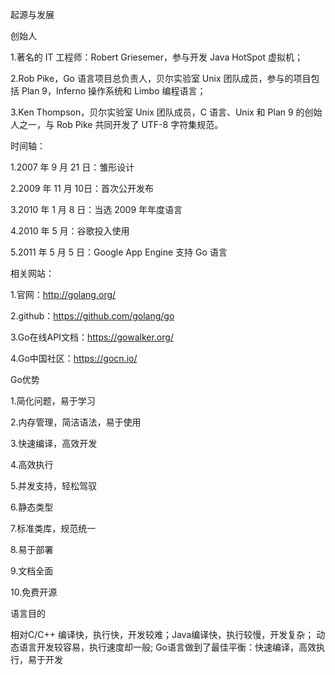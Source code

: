 起源与发展

创始人

1.著名的 IT 工程师：Robert Griesemer，参与开发 Java HotSpot 虚拟机；

2.Rob Pike，Go 语言项目总负责人，贝尔实验室 Unix 团队成员，参与的项目包括 Plan 9，Inferno 操作系统和 Limbo 编程语言；

3.Ken Thompson，贝尔实验室 Unix 团队成员，C 语言、Unix 和 Plan 9 的创始人之一，与 Rob Pike 共同开发了 UTF-8 字符集规范。

时间轴：

1.2007 年 9 月 21 日：雏形设计

2.2009 年 11 月 10日：首次公开发布

3.2010 年 1 月 8 日：当选 2009 年年度语言

4.2010 年 5 月：谷歌投入使用

5.2011 年 5 月 5 日：Google App Engine 支持 Go 语言

相关网站：

1.官网：http://golang.org/

2.github：https://github.com/golang/go

3.Go在线API文档：https://gowalker.org/

4.Go中国社区：https://gocn.io/

Go优势

1.简化问题，易于学习

2.内存管理，简洁语法，易于使用

3.快速编译，高效开发

4.高效执行

5.并发支持，轻松驾驭

6.静态类型

7.标准类库，规范统一

8.易于部署

9.文档全面

10.免费开源

语言目的

相对C/C++ 编译快，执行快，开发较难；Java编译快，执行较慢，开发复杂；
动态语言开发较容易，执行速度却一般;
Go语言做到了最佳平衡：快速编译，高效执行，易于开发
